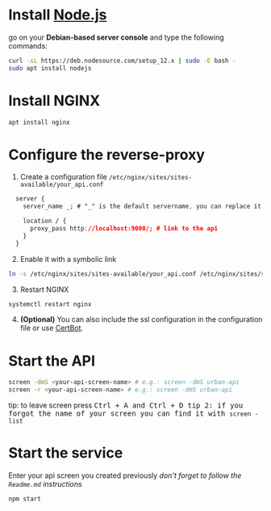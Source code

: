 # Install [Node.js](https://nodejs.org)
go on your __Debian-based server console__ and type the following commands:
```sh
curl -sL https://deb.nodesource.com/setup_12.x | sudo -E bash -
sudo apt install nodejs
```

# Install NGINX
```sh
apt install nginx
```
# Configure the reverse-proxy
1. Create a configuration file `/etc/nginx/sites/sites-available/your_api.conf`
```css
  server {
    server_name _; # "_" is the default servername, you can replace it with you domain

    location / {
      proxy_pass http://localhost:9000/; # link to the api
    }
  }
```

2. Enable it with a symbolic link
```sh
ln -s /etc/nginx/sites/sites-available/your_api.conf /etc/nginx/sites/sites-enabled/your_api.conf
```

3. Restart NGINX
```sh
systemctl restart nginx
```
4. **(Optional)** You can also include the ssl configuration in the configuration file or use [CertBot](https://certbot.eff.org).

# Start the API
```sh
screen -dmS <your-api-screen-name> # e.g.: screen -dmS urban-api
screen -r <your-api-screen-name> # e.g.: screen -dmS urban-api
```

tip: to leave screen press <kbd>Ctrl</kdb> + <kbd>A</kdb> and <kbd>Ctrl</kdb> + <kbd>D</kdb>
tip 2: if you forgot the name of your screen you can find it with `screen -list`

# Start the service
Enter your api screen you created previously
*don't forget to follow the `Readme.md` instructions*
```
npm start
```
